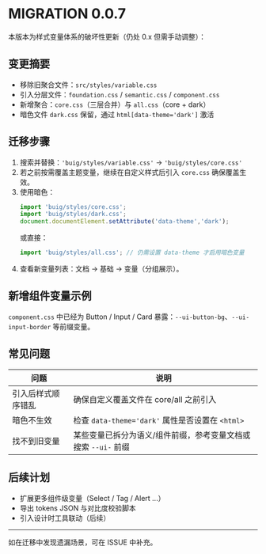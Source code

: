 # MIGRATION 0.0.7

本版本为样式变量体系的破坏性更新（仍处 0.x 但需手动调整）：

## 变更摘要

- 移除旧聚合文件：`src/styles/variable.css`
- 引入分层文件：`foundation.css` / `semantic.css` / `component.css`
- 新增聚合：`core.css`（三层合并）与 `all.css`（core + dark）
- 暗色文件 `dark.css` 保留，通过 `html[data-theme='dark']` 激活

## 迁移步骤

1. 搜索并替换：`'buig/styles/variable.css'` → `'buig/styles/core.css'`
2. 若之前按需覆盖主题变量，继续在自定义样式后引入 `core.css` 确保覆盖生效。
3. 使用暗色：
   ```ts
   import 'buig/styles/core.css';
   import 'buig/styles/dark.css';
   document.documentElement.setAttribute('data-theme','dark');
   ```
   或直接：
   ```ts
   import 'buig/styles/all.css'; // 仍需设置 data-theme 才启用暗色变量
   ```
4. 查看新变量列表：文档 → 基础 → 变量（分组展示）。

## 新增组件变量示例

`component.css` 中已经为 Button / Input / Card 暴露：`--ui-button-bg`、`--ui-input-border` 等前缀变量。

## 常见问题

| 问题 | 说明 |
| ---- | ---- |
| 引入后样式顺序错乱 | 确保自定义覆盖文件在 core/all 之前引入 |
| 暗色不生效 | 检查 `data-theme='dark'` 属性是否设置在 `<html>` |
| 找不到旧变量 | 某些变量已拆分为语义/组件前缀，参考变量文档或搜索 `--ui-` 前缀 |

## 后续计划

- 扩展更多组件级变量（Select / Tag / Alert ...）
- 导出 tokens JSON 与对比度校验脚本
- 引入设计时工具联动（后续）

---

如在迁移中发现遗漏场景，可在 ISSUE 中补充。

